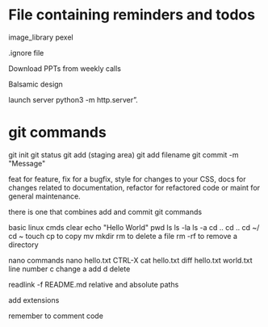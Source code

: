 # File containing reminders and todos

image_library
pexel

.ignore file

Download PPTs from weekly calls

Balsamic design

launch server
python3 -m http.server”.

# git commands
git init
git status
git add (staging area)
git add filename
git commit -m "Message"

feat for feature, 
fix for a bugfix, 
style for changes to your CSS, 
docs for changes related to documentation, refactor for refactored code or maint for general maintenance.

there is one that combines add and commit git commands

basic linux cmds
clear
echo "Hello World"
pwd
ls
ls -la
ls -a
cd ..
cd .. cd ~/ cd ~
touch
cp to copy
mv 
mkdir
rm to delete a file
rm -rf to remove a directory

nano commands
nano hello.txt
CTRL-X
cat hello.txt
diff hello.txt world.txt
line number c change a add d delete

readlink -f README.md
relative and absolute paths

add extensions

remember to comment code